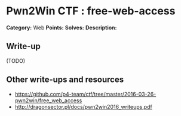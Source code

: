 # Pwn2Win CTF : free-web-access

**Category:** Web
**Points:**
**Solves:**
**Description:**



## Write-up

(TODO)

## Other write-ups and resources

* https://github.com/p4-team/ctf/tree/master/2016-03-26-pwn2win/free_web_access
* http://dragonsector.pl/docs/pwn2win2016_writeups.pdf
